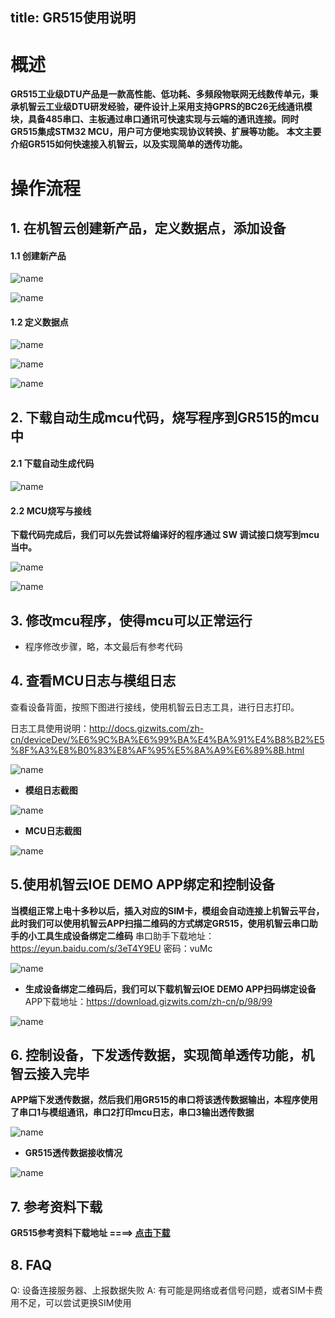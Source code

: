 title: GR515使用说明
---

# 概述

**GR515工业级DTU产品是一款高性能、低功耗、多频段物联网无线数传单元，秉承机智云工业级DTU研发经验，硬件设计上采用支持GPRS的BC26无线通讯模块，具备485串口、主板通过串口通讯可快速实现与云端的通讯连接。同时GR515集成STM32 MCU，用户可方便地实现协议转换、扩展等功能。**
**本文主要介绍GR515如何快速接入机智云，以及实现简单的透传功能。**

# 操作流程

## 1. 在机智云创建新产品，定义数据点，添加设备

#### 1.1 创建新产品

 ![name](/assets/zh-cn/deviceDev/GR515/GR515_2.png)

 ![name](/assets/zh-cn/deviceDev/GR515/GR515_1.png)

#### 1.2 定义数据点

 ![name](/assets/zh-cn/deviceDev/GR515/GR515_3.png)

 ![name](/assets/zh-cn/deviceDev/GR515/GR515_4.png)

 ![name](/assets/zh-cn/deviceDev/GR515/GR515_5.png)


##  2. 下载自动生成mcu代码，烧写程序到GR515的mcu中

#### 2.1 下载自动生成代码

![name](/assets/zh-cn/deviceDev/GR515/GR515_6.png)

#### 2.2 MCU烧写与接线

**下载代码完成后，我们可以先尝试将编译好的程序通过 SW 调试接口烧写到mcu当中。**

![name](/assets/zh-cn/deviceDev/GR515/GR515_7.png)

![name](/assets/zh-cn/deviceDev/GR515/GR515_8.png)

## 3. 修改mcu程序，使得mcu可以正常运行

- 程序修改步骤，略，本文最后有参考代码


## 4. 查看MCU日志与模组日志

查看设备背面，按照下图进行接线，使用机智云日志工具，进行日志打印。

日志工具使用说明：http://docs.gizwits.com/zh-cn/deviceDev/%E6%9C%BA%E6%99%BA%E4%BA%91%E4%B8%B2%E5%8F%A3%E8%B0%83%E8%AF%95%E5%8A%A9%E6%89%8B.html

![name](/assets/zh-cn/deviceDev/GR515/GR515_13.png)



- **模组日志截图**

![name](/assets/zh-cn/deviceDev/GR515/GR515_14.png)

- **MCU日志截图**

![name](/assets/zh-cn/deviceDev/GR515/GR515_15.png)

## 5.使用机智云IOE DEMO APP绑定和控制设备

**当模组正常上电十多秒以后，插入对应的SIM卡，模组会自动连接上机智云平台，此时我们可以使用机智云APP扫描二维码的方式绑定GR515，使用机智云串口助手的小工具生成设备绑定二维码**
 串口助手下载地址：https://eyun.baidu.com/s/3eT4Y9EU 密码：vuMc

![name](/assets/zh-cn/deviceDev/GR515/GR515_10.png)

- **生成设备绑定二维码后，我们可以下载机智云IOE DEMO APP扫码绑定设备**
APP下载地址：https://download.gizwits.com/zh-cn/p/98/99

![name](/assets/zh-cn/deviceDev/GR515/GR515_11.png)

## 6. 控制设备，下发透传数据，实现简单透传功能，机智云接入完毕

**APP端下发透传数据，然后我们用GR515的串口将该透传数据输出，本程序使用了串口1与模组通讯，串口2打印mcu日志，串口3输出透传数据**

![name](/assets/zh-cn/deviceDev/GR515/GR515_12.png)

- **GR515透传数据接收情况**

![name](/assets/zh-cn/deviceDev/GR515/GR515_9.png)

## 7. 参考资料下载

**GR515参考资料下载地址 ====> [点击下载](https://gizwits-doc-1251025085.cos.ap-guangzhou.myqcloud.com/GizwitsDTUData/G-GR515/GR515-ModuleData.zip)**

## 8. FAQ

Q: 设备连接服务器、上报数据失败
A: 有可能是网络或者信号问题，或者SIM卡费用不足，可以尝试更换SIM使用
